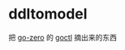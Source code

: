 # ddltomodel

把 [go-zero](https://github.com/zeromicro/go-zero) 的 [goctl](https://github.com/zeromicro/go-zero/tree/master/tools/goctl) 摘出来的东西


